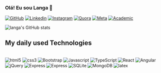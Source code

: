 ### Olá! Eu sou Langa 👋

[![GitHub](https://img.shields.io/badge/GitHub-100000?style=for-the-badge&logo=github&logoColor=white)](https://github.com/jltlanga)
[![Linkedin](https://img.shields.io/badge/LinkedIn-0077B5?style=for-the-badge&logo=linkedin&logoColor=white)](https://www.linkedin.com/in/jltlanga/)
[![Instagram](https://img.shields.io/badge/Instagram-E4405F?style=for-the-badge&logo=instagram&logoColor=white)](https://www.instagram.com/jltlanga/)
[![Quora](https://img.shields.io/badge/Quora-%23B92B27.svg?&style=for-the-badge&logo=Quora&logoColor=white)](https://www.quora.com/profile/Langa-29/followers)
[![Meta](https://img.shields.io/badge/Facebook-1877F2?style=for-the-badge&logo=facebook&logoColor=white)](https://www.facebook.com/julito.langa)
[![Academic](https://img.shields.io/badge/Academia-fff?style=for-the-badge&logo=academia&logoColor=black)](https://independent.academia.edu/JULI%C3%83OALBERTOLANGA)

![langa's GitHub stats](https://github-readme-stats.vercel.app/api?username=jltlanga&show_icons=true&theme=dracula)


## My daily used Technologies
<div style="display: inline_block"><br/>
  <img align="center" alt="html5" src="https://img.shields.io/badge/HTML5-E34F26?style=for-the-badge&logo=html5&logoColor=white"/>
  <img align="center" alt="css3" src="https://img.shields.io/badge/CSS3-1572B6?style=for-the-badge&logo=css3&logoColor=white"/>
 <img align="center" alt="Bootstrap" src="https://img.shields.io/badge/Bootstrap-563D7C?style=for-the-badge&logo=bootstrap&logoColor=white"/>
 <img align="center" alt="Javascript" src="https://img.shields.io/badge/JavaScript-323330?style=for-the-badge&logo=javascript&logoColor=F7DF1E"/>
 <img align="center" alt="TypeScript" src="https://img.shields.io/badge/TypeScript-007ACC?style=for-the-badge&logo=typescript&logoColor=white"/>
 <img align="center" alt="React" src="https://img.shields.io/badge/React-20232A?style=for-the-badge&logo=react&logoColor=61DAFB"/>
 <img align="center" alt="Angular" src="https://img.shields.io/badge/Angular-DD0031?style=for-the-badge&logo=angular&logoColor=white"/>
 <img align="center" alt="jQuery" src="https://img.shields.io/badge/jQuery-0769AD?style=for-the-badge&logo=jquery&logoColor=white"/>
 <img align="center" alt="Express" src="https://img.shields.io/badge/Express.js-404D59?style=for-the-badge"/>
<img align="center" alt="Express" src="https://img.shields.io/badge/Node.js-43853D?style=for-the-badge&logo=node.js&logoColor=white"/>
 <img align="center" alt="SQLite" src="https://img.shields.io/badge/SQLite-07405E?style=for-the-badge&logo=sqlite&logoColor=white"/>
 <img align="center" alt="MongoDB" src="https://img.shields.io/badge/MongoDB-4EA94B?style=for-the-badge&logo=mongodb&logoColor=white"/>
 <img align="center" alt="latex" src="https://img.shields.io/badge/Made%20with-LaTeX-1f425f.svg"/>
</div><br/>




